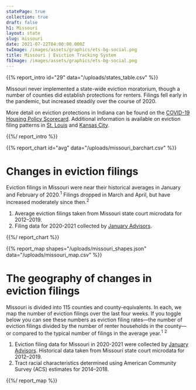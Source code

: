```yaml
---
statePage: true
collection: true
draft: false
h1: Missouri
layout: state
slug: missouri
date: 2021-07-22T04:00:00.000Z
twImage: /images/assets/graphics/ets-bg-social.png
title: Missouri | Eviction Tracking System
fbImage: /images/assets/graphics/ets-bg-social.png
---
```


{{% report_intro id="29" data="/uploads/states_table.csv" %}}







Missouri never implemented a state-wide eviction moratorium, though a number of counties did establish protections for renters. Filings fell early in the pandemic, but increased steadily over the course of 2020.

More detail on eviction protections in Indiana can be found on the [COVID-19 Housing Policy Scorecard](https://evictionlab.org/covid-policy-scorecard/mo/). Additional information is available on eviction filing patterns in [St. Louis](https://evictionlab.org/eviction-tracking/st-louis-mo/) and [Kansas City](https://evictionlab.org/eviction-tracking/kansas-city-mo/).







{{%/ report_intro %}}



{{% report_chart id="avg" data="/uploads/missouri_barchart.csv" %}}

# Changes in eviction filings

Eviction filings in Missouri were near their historical averages in January and February of 2020.<sup>1</sup> Filings dropped in March and April, but have increased moderately since then.<sup>2</sup>

1. Average eviction filings taken from Missouri state court microdata for 2012–2019.
2. Filing data for 2020-2021 collected by [January Advisors](https://www.januaryadvisors.com/).

{{%/ report_chart %}}



{{% report_map shapes="/uploads/missouri_shapes.json" data="/uploads/missouri_map.csv" %}}



# The geography of changes in eviction filings

Missouri is divided into 115 counties and county-equivalents. In each, we map the number of eviction filings over the last four weeks. If you toggle below you can see these numbers as eviction filing rates—the number of eviction filings divided by the number of renter households in the county—or compared to the typical number of filings in the average year.<sup>1</sup> <sup>2</sup>

1. Eviction filing data for Missouri in 2020-2021 were collected by [January Advisors](https://www.januaryadvisors.com/). Historical data taken from Missouri state court microdata for 2012–2019.
2. Tract racial characteristics determined using American Community Survey (ACS) estimates for 2014–2018.



{{%/ report_map %}}
